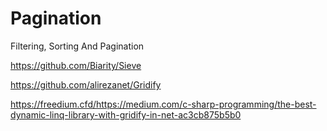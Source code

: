 # Pagination

Filtering, Sorting And Pagination

https://github.com/Biarity/Sieve

https://github.com/alirezanet/Gridify

https://freedium.cfd/https://medium.com/c-sharp-programming/the-best-dynamic-linq-library-with-gridify-in-net-ac3cb875b5b0



